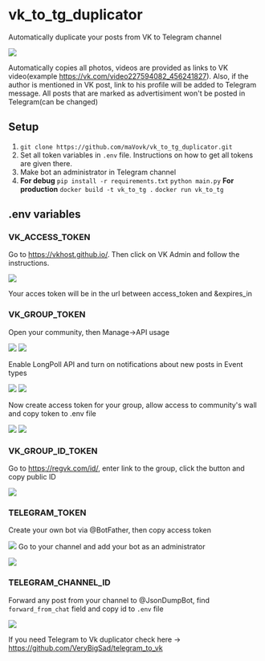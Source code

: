 # vk_to_tg_duplicator
Automatically duplicate your posts from VK to Telegram channel

![](https://i.ibb.co/FxY2p1c/vk-post.jpg)

Automatically copies all photos, videos are provided as links to VK video(example https://vk.com/video227594082_456241827). Also, if the author is mentioned in VK post, link to his profile will be added to Telegram message. All posts that are marked as advertisiment won't be posted in Telegram(can be changed)
## Setup
1. `git clone https://github.com/maVovk/vk_to_tg_duplicator.git`
2. Set all token variables in `.env` file. Instructions on how to get all tokens are given there.
3. Make bot an administrator in Telegram channel
4. <b>For debug</b>
`pip install -r requirements.txt`
`python main.py`
<b>For production</b>
`docker build -t vk_to_tg .`
`docker run vk_to_tg`

## .env variables
### VK_ACCESS_TOKEN
Go to https://vkhost.github.io/. Then click on VK Admin and follow the instructions.

![](https://i.ibb.co/yfRgSFd/image.png)

Your acces token will be in the url between access_token and &expires_in
### VK_GROUP_TOKEN
Open your community, then Manage->API usage

![](https://i.ibb.co/zNJ1bVY/image.png)
![](https://i.ibb.co/mNz4wSm/image.png)

Enable LongPoll API and turn on notifications about new posts in Event types

![](https://i.ibb.co/HF5xxdg/image.png)
![](https://i.ibb.co/bB2pMkB/image.png)

Now create access token for your group, allow access to community's wall and copy token to .env file

![](https://i.ibb.co/ryWhBc7/image.png)
![](https://i.ibb.co/9cRmq8k/image.png)

###  VK_GROUP_ID_TOKEN
Go to https://regvk.com/id/, enter link to the group, click the button and copy public ID

![](https://i.ibb.co/5xN2z3j/image.png)
### TELEGRAM_TOKEN
Create your own bot via @BotFather, then copy access token

![](https://i.ibb.co/J55zfZQ/image.png)
Go to your channel and add your bot as an administrator

![](https://i.ibb.co/7pgh1dx/image.png)

### TELEGRAM_CHANNEL_ID
Forward any post from your channel to @JsonDumpBot, find `forward_from_chat` field and copy id to `.env` file

![](https://i.ibb.co/W5bbL8y/image.png)

If you need Telegram to Vk duplicator check here -> https://github.com/VeryBigSad/telegram_to_vk
